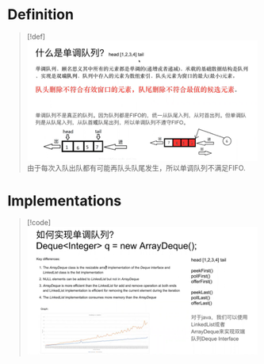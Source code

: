 # Definition
> [!def]
> ![](单调队列.assets/image-20240907104322840.png)
> 由于每次入队出队都有可能再队头队尾发生，所以单调队列不满足FIFO.


# Implementations
> [!code]
> ![](单调队列.assets/image-20240907104645042.png)



